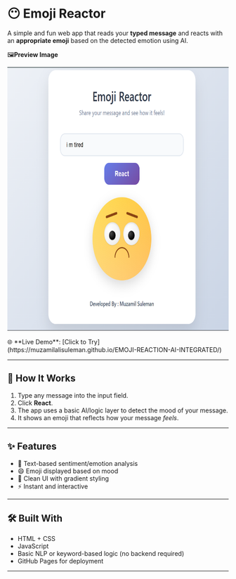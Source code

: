 # 😶 Emoji Reactor

A simple and fun web app that reads your **typed message** and reacts with an **appropriate emoji** based on the detected emotion using AI.

🖼️**Preview Image**
<p>
<img src="./assets/emoji-reactor-preview.png" alt="App Preview" height="600"/>
</p>
🌐 **Live Demo**: [Click to Try](https://muzamilalisuleman.github.io/EMOJI-REACTION-AI-INTEGRATED/)

---

## 🧠 How It Works

1. Type any message into the input field.
2. Click **React**.
3. The app uses a basic AI/logic layer to detect the mood of your message.
4. It shows an emoji that reflects how your message *feels*.

---

## ✨ Features

- 🧠 Text-based sentiment/emotion analysis
- 😄 Emoji displayed based on mood
- 🎨 Clean UI with gradient styling
- ⚡ Instant and interactive

---

## 🛠️ Built With

- HTML + CSS
- JavaScript
- Basic NLP or keyword-based logic (no backend required)
- GitHub Pages for deployment

---

